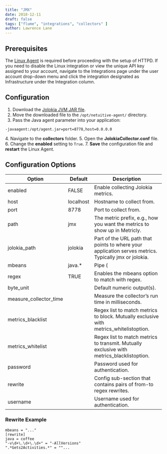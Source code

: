 ```yaml
---
title: "JMX"
date: 2018-12-11
draft: false
tags: ["flume", "integrations", "collectors" ]
author: Lawrence Lane
---
```

## Prerequisites

The [Linux Agent][1] is required before proceeding with the setup of HTTPD. If you need to disable the Linux integration or view the unique API key assigned to your account, navigate to the Integrations page under the user account drop-down menu and click the integration designated as Infrastructure under the Integration column.

## Configuration

1. Download the [Jolokia JVM JAR file](http://search.maven.org/remotecontent?filepath=org/jolokia/jolokia-jvm/1.3.4/jolokia-jvm-1.3.4-agent.jar).
2. Move the downloaded file to the `/opt/netuitive-agent/` directory.
3. Pass the Java agent parameter into your application:

```
-javaagent:/opt/agent.jar=port=8778,host=0.0.0.0
```
4\. Navigate to the **collectors** folder.
5. Open the **JolokiaCollector.conf** file.
6. Change the **enabled** setting to `True`.
7. **Save** the configuration file and **restart** the Linux Agent.

## Configuration Options

| Option                 | Default   | Description                                                                                                                 |
|------------------------|-----------|-----------------------------------------------------------------------------------------------------------------------------|
| enabled                | FALSE     | Enable collecting Jolokia metrics.                                                                                          |
| host                   | localhost | Hostname to collect from.                                                                                                   |
| port                   | 8778      | Port to collect from.                                                                                                       |
| path                   | jmx       | The metric prefix, e.g., how you want the metrics to show up in Metricly.                                                   |
| jolokia_path           | jolokia   | Part of the URL path that points to where your application serves metrics. Typically jmx or jolokia.                        |
| mbeans                 | java.*    | Pipe ( | ) delimited list of MBeans for which to collect stats. If no list is provided, all MBeans stats will be collected. |
| regex                  | TRUE      | Enables the mbeans option to match with regex.                                                                              |
| byte_unit              |           | Default numeric output(s).                                                                                                  |
| measure_collector_time |           | Measure the collector’s run time in milliseconds.                                                                           |
| metrics_blacklist      |           | Regex list to match metrics to block. Mutually exclusive with metrics_whitelistoption.                                      |
| metrics_whitelist      |           | Regex list to match metrics to transmit. Mutually exclusive with metrics_blacklistoption.                                   |
| password               |           | Password used for authentication.                                                                                           |
| rewrite                |           | Config sub-section that contains pairs of from-to regex rewrites.                                                           |
| username               |           | Username used for authentication.                                                                                           |



### Rewrite Example
```
mbeans = "..."
[rewrite]
java = coffee
"-v\d+\.\d+\.\d+" = "-AllVersions"
".*Gets2Activities.*" = ""...
```

[1]: /integrations/agents/linux-agent
